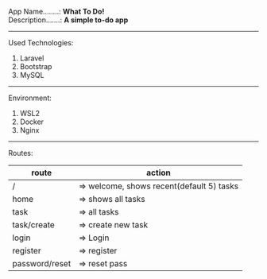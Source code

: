 App Name........: **What To Do!**  
Description.......: **A simple to-do app**
<hr>   

Used Technologies:
1. Laravel
2. Bootstrap 
3. MySQL  

<hr>

Environment:   
1. WSL2
2. Docker
3. Nginx  


<hr>

Routes:

route | action
----- | ------
/              |=> welcome, shows recent(default 5) tasks
home           |=> shows all tasks
task           |=> all tasks
task/create    |=> create new task
login          |=> Login
register       |=> register
password/reset |=> reset pass 
